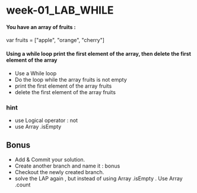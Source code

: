 # week-01_LAB_WHILE

#### You have an array of fruits :

var fruits = ["apple", "orange", "cherry"]

#### Using  a while loop print the first element of the array, then delete the first element of the array

- Use a While loop
- Do the loop while the array fruits is not empty
- print the first element of the array fruits
- delete the first element of the array fruits


### hint 

- use Logical operator : not 
- use Array .isEmpty


## Bonus
- Add & Commit your solution.
- Create another branch and name it : bonus
- Checkout the newly created branch.
- solve the LAP again , but instead of using Array .isEmpty . Use Array .count
